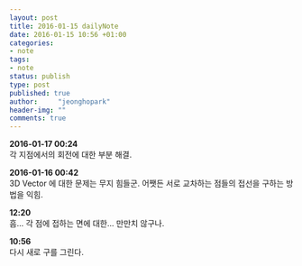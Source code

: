 ```yaml
---
layout: post
title: 2016-01-15 dailyNote
date: 2016-01-15 10:56 +01:00
categories:
- note
tags:
- note
status: publish
type: post
published: true
author:     "jeonghopark"
header-img: ""
comments: true
---
```

**2016-01-17 00:24**  
각 지점에서의 회전에 대한 부분 해결.

**2016-01-16 00:42**  
3D Vector 에 대한 문제는 무지 힘들군.
어쨋든 서로 교차하는 점들의 접선을 구하는 방법을 익힘.

**12:20**  
흠... 각 점에 접하는 면에 대한... 만만치 않구나.

**10:56**   
다시 새로 구를 그린다.
